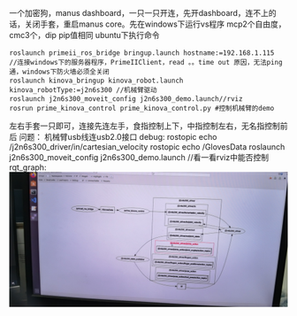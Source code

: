 一个加密狗，manus dashboard，一只一只开连，先开dashboard，连不上的话，关闭手套，重启manus core。先在windows下运行vs程序
mcp2个自由度，cmc3个，dip pip值相同
ubuntu下执行命令

```
roslaunch primeii_ros_bridge bringup.launch hostname:=192.168.1.115
//连接windows下的服务器程序，PrimeIIClient，read 。。time out 原因，无法ping通，windows下防火墙必须全关闭
roslaunch kinova_bringup kinova_robot.launch kinova_robotType:=j2n6s300 //机械臂驱动
roslaunch j2n6s300_moveit_config j2n6s300_demo.launch//rviz
rosrun prime_kinova_control prime_kinova_control.py #控制机械臂的demo
```
左右手套一只即可，连接先连左手，食指控制上下，中指控制左右，无名指控制前后
问题：
机械臂usb线连usb2.0接口
debug:
rostopic echo /j2n6s300_driver/in/cartesian_velocity
rostopic echo /GlovesData
roslaunch j2n6s300_moveit_config j2n6s300_demo.launch  //看一看rviz中能否控制
rqt_graph:
![1](./rqt_graph)